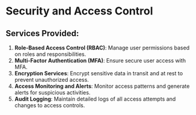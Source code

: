 # Security and Access Control

## Services Provided:

1. **Role-Based Access Control (RBAC)**: Manage user permissions based on roles and responsibilities.
2. **Multi-Factor Authentication (MFA)**: Ensure secure user access with MFA.
3. **Encryption Services**: Encrypt sensitive data in transit and at rest to prevent unauthorized access.
4. **Access Monitoring and Alerts**: Monitor access patterns and generate alerts for suspicious activities.
5. **Audit Logging**: Maintain detailed logs of all access attempts and changes to access controls.
